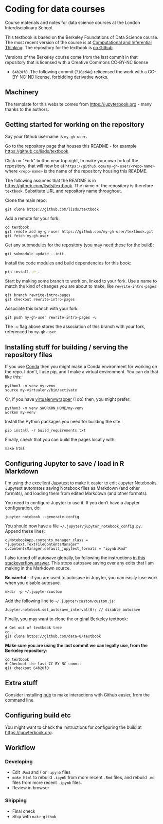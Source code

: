 # Coding for data courses

Course materials and notes for data science courses at the London Interdisciplinary School.

This textbook is based on the Berkeley Foundations of Data Science
course. The most recent version of the course is at [Computational and
Inferential Thinking](https://www.inferentialthinking.com). The
repository for the textbook is [on
Github](https://github.com/data8/textbook).

Versions of the Berkeley course come from the last commit in that
repository that is licensed with a Creative Commons CC-BY-NC license

- `64b20f0`. The following commit (`710ed4e`) relicensed the work
  with a CC-BY-NC-ND license, forbidding derivative works.

## Machinery

The template for this website comes from <https://jupyterbook.org> - many
thanks to the authors.

## Getting started for working on the repository

Say your Github username is `my-gh-user`.

Go to the repository page that houses this README - for example <https://github.co/lisds/textbook>.

Click on "Fork" button near top right, to make your own fork of the
repository, that will now be at `https://github.com/my-gh-user/<repo-name>` where `<repo-name>` is the name of the repository housing this README.

The following assumes that the README is in
<https://github.com/lisds/textbook>. The name of the repository is
therefore `textbook`. Substitute URL and repository name throughout.

Clone the main repo:

```
git clone https://github.com/lisds/textbook
```

Add a remote for your fork:

```
cd textbook
git remote add my-gh-user https://github.com/my-gh-user/textbook.git
git fetch my-gh-user
```

Get any submodules for the repository (you may need these for the
build):

```
git submodule update --init
```

Install the code modules and build dependencies for this book:

```bash
pip install -e .
```

Start by making some branch to work on, linked to your fork. Use
a name to match the kind of changes you are about to make, like
`rewrite-intro-pages`:

```
git branch rewrite-intro-pages
git checkout rewrite-intro-pages
```

Associate this branch with your fork:

```
git push my-gh-user rewrite-intro-pages -u
```

The `-u` flag above stores the association of this branch with your
fork, referenced by `my-gh-user`.

## Installing stuff for building / serving the repository files

If you use [Conda](https://conda.io/docs) then you might make a Conda
environment for working on the repo. I don't, I use pip, and I make
a virtual environment. You can do that like this:

```
python3 -m venv my-venv
source my-virtualenv/bin/activate
```

Or, if you have
[virtualenvwrapper](https://virtualenvwrapper.readthedocs.io/en/stable/)
(I do) then, you might prefer:

```
python3 -m venv $WORKON_HOME/my-venv
workon my-venv
```

Install the Python packages you need for building the site:

```
pip install -r build_requirements.txt
```

Finally, check that you can build the pages locally with:

```
make html
```

## Configuring Jupyter to save / load in R Markdown

I'm using the excellent [Jupytext](https://github.com/mwouts/jupytext)
to make it easier to edit Jupyter Notebooks. Jupytext automates
saving Notebook files as Markdown (and other formats), and loading
them from edited Markdown (and other formats).

You need to configure Jupyter to use it. If you don't have a Jupyter
configuration, do:

```
jupyter notebook --generate-config
```

You should now have a file `~/.jupyter/jupyter_notebook_config.py`.
Append these lines:

```
c.NotebookApp.contents_manager_class = "jupytext.TextFileContentsManager"
c.ContentsManager.default_jupytext_formats = "ipynb,Rmd"
```

I also turned off autosave globally, by following the instructions [in
this stackoverflow answer](https://stackoverflow.com/a/45980165).
This stops autosave saving over any edits that I am making in the
Markdown source.

**Be careful** - if you are used to autosave in Jupyter, you can
easily lose work when you disable autosave.

```
mkdir -p ~/.jupyter/custom
```

Add the following line to `~/.jupyter/custom/custom.js`:

```
Jupyter.notebook.set_autosave_interval(0); // disable autosave
```

Finally, you may want to clone the original Berkeley textbook:

```
# Get out of textbook tree
cd ..
git clone https://github.com/data-8/textbook
```

**Make sure you are using the last commit we can legally use, from the
Berkeley repository**:

```
cd textbook
# Checkout the last CC-BY-NC commit
git checkout 64b20f0
```

## Extra stuff

Consider installing [hub](https://github.com/github/hub) to make
interactions with Github easier, from the command line.

## Configuring build etc

You might want to check the instructions for configuring the build at
<https://jupyterbook.org>.

## Workflow

### Developing

- Edit `.Rmd` and / or `.ipynb` files
- `make html` to rebuild `.ipynb` from more recent `.Rmd`
  files, and rebuild `.md` files from more recent `.ipynb` files.
- Review in browser

### Shipping

- Final check
- Ship with `make github`
